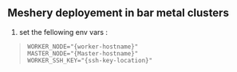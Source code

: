 ## Meshery deployement in bar metal clusters 

1. set the fellowing env vars :

> `WORKER_NODE="{worker-hostname}"` \
> `MASTER_NODE="{Master-hostname}"` \
> `WORKER_SSH_KEY="{ssh-key-location}"`

